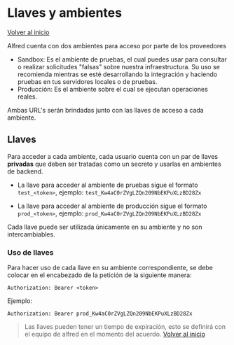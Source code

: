 # Llaves y ambientes

[Volver al inicio](../index.md)

Alfred cuenta con dos ambientes para acceso por parte de los proveedores

- Sandbox: Es el ambiente de pruebas, el cual puedes usar para consultar o realizar solicitudes "falsas" sobre nuestra infraestructura. Su uso se recomienda mientras se esté desarrollando la integración y haciendo pruebas en tus servidores locales o de pruebas.
- Producción: Es el ambiente sobre el cual se ejecutan operaciones reales.

Ambas URL's serán brindadas junto con las llaves de acceso a cada ambiente.

## Llaves

Para acceder a cada ambiente, cada usuario cuenta con un par de llaves **privadas** que deben ser tratadas como un secreto y usarlas en ambientes de backend. 

- La llave para acceder al ambiente de pruebas sigue el formato `test_<token>`, ejemplo: `test_Kw4aC0rZVgLZQn209NbEKPuXLzBD28Zx`

- La llave para acceder al ambiente de producción sigue el formato `prod_<token>`, ejemplo: `prod_Kw4aC0rZVgLZQn209NbEKPuXLzBD28Zx`

Cada llave puede ser utilizada únicamente en su ambiente y no son intercambiables.

### Uso de llaves

Para hacer uso de cada llave en su ambiente correspondiente, se debe colocar en el encabezado de la petición de la siguiente manera:

`````
Authorization: Bearer <token>
`````
Ejemplo:
`````
Authorization: Bearer prod_Kw4aC0rZVgLZQn209NbEKPuXLzBD28Zx
`````

> Las llaves pueden tener un tiempo de expiración, esto se definirá con el equipo de alfred en el momento del acuerdo.
[Volver al inicio](../index.md)
